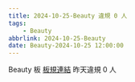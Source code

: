 ```yaml
---
title: 2024-10-25-Beauty 違規 0 人
tags:
    - Beauty
abbrlink: 2024-10-25-Beauty
date: Beauty-2024-10-25 12:00:00
---
```

Beauty 板 [板規連結](https://www.ptt.cc/bbs/Beauty/M.1630069980.A.84B.html)
昨天違規 0 人
